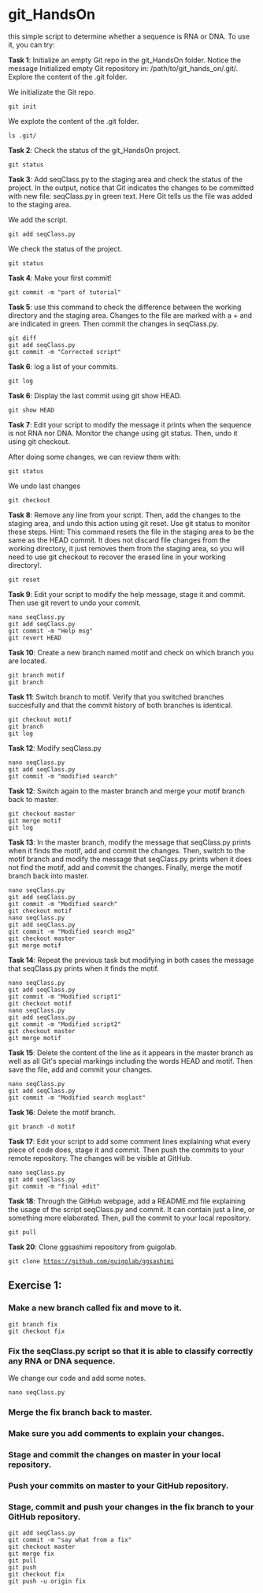 # git_HandsOn

this simple script to determine whether a sequence is RNA or DNA. To use it, you can try:

**Task 1**: Initialize an empty Git repo in the git_HandsOn folder. Notice the message Initialized empty Git repository in: /path/to/git_hands_on/.git/. Explore the content of the .git folder.

We initializate the Git repo.

<code>git init</code>

We explote the content of the .git folder.

<code>ls .git/</code>

**Task 2**: Check the status of the git_HandsOn project.

<code>git status</code>

**Task 3**: Add seqClass.py to the staging area and check the status of the project. In the output, notice that Git indicates the changes to be committed with new file: seqClass.py in green text. Here Git tells us the file was added to the staging area.

We add the script.

<code>git add seqClass.py</code>

We check the status of the project.

<code>git status</code>

**Task 4**: Make your first commit!

<code>git commit -m "part of tutorial"</code>

**Task 5**: use this command to check the difference between the working directory and the staging area. Changes to the file are marked with a + and are indicated in green. Then commit the changes in seqClass.py.

```
git diff
git add seqClass.py
git commit -m "Corrected script"
```

**Task 6**: log a list of your commits.

<code>git log</code>

**Task 6**: Display the last commit using git show HEAD.

<code>git show HEAD</code>

**Task 7**: Edit your script to modify the message it prints when the sequence is not RNA nor DNA. Monitor the change using git status. Then, undo it using git checkout.

After doing some changes, we can review them with:

<code>git status</code>

We undo last changes

<code>git checkout</code>

**Task 8**: Remove any line from your script. Then, add the changes to the staging area, and undo this action using git reset. Use git status to monitor these steps. Hint: This command resets the file in the staging area to be the same as the HEAD commit. It does not discard file changes from the working directory, it just removes them from the staging area, so you will need to use git checkout to recover the erased line in your working directory!.

<code>git reset</code>

**Task 9**: Edit your script to modify the help message, stage it and commit. Then use git revert to undo your commit.

```
nano seqClass.py
git add seqClass.py
git commit -m "Help msg"
git revert HEAD
```

**Task 10**: Create a new branch named motif and check on which branch you are located.

```
git branch motif
git branch
```

**Task 11**: Switch branch to motif. Verify that you switched branches succesfully and that the commit history of both branches is identical.

```
git checkout motif
git branch
git log
```

**Task 12**: Modify seqClass.py

```
nano seqClass.py
git add seqClass.py
git commit -m "modified search"
```

**Task 12**: Switch again to the master branch and merge your motif branch back to master.

```
git checkout master
git merge motif
git log
```

**Task 13**: In the master branch, modify the message that seqClass.py prints when it finds the motif, add and commit the changes. Then, switch to the motif branch and modify the message that seqClass.py prints when it does not find the motif, add and commit the changes. Finally, merge the motif branch back into master.

```
nano seqClass.py
git add seqClass.py
git commit -m "Modified search"
git checkout motif
nano seqClass.py
git add seqClass.py
git commit -m "Modified search msg2"
git checkout master
git merge motif
```

**Task 14**: Repeat the previous task but modifying in both cases the message that seqClass.py prints when it finds the motif.

```
nano seqClass.py
git add seqClass.py
git commit -m "Modified script1"
git checkout motif
nano seqClass.py
git add seqClass.py
git commit -m "Modified script2"
git checkout master
git merge motif
```

**Task 15**: Delete the content of the line as it appears in the master branch as well as all Git's special markings including the words HEAD and motif. Then save the file, add and commit your changes.

```
nano seqClass.py
git add seqClass.py
git commit -m "Modified search msglast"
```

**Task 16**: Delete the motif branch.

<code>git branch -d motif</code>

**Task 17**: Edit your script to add some comment lines explaining what every piece of code does, stage it and commit. Then push the commits to your remote repository. The changes will be visible at GitHub.

```
nano seqClass.py
git add seqClass.py
git commit -m "final edit"
```

**Task 18**: Through the GitHub webpage, add a README.md file explaining the usage of the script seqClass.py and commit. It can contain just a line, or something more elaborated. Then, pull the commit to your local repository.

<code>git pull</code>

**Task 20**: Clone ggsashimi repository from guigolab.

<code>git clone https://github.com/guigolab/ggsashimi</code>

## Exercise 1:

### Make a new branch called fix and move to it.

```
git branch fix
git checkout fix
```

### Fix the seqClass.py script so that it is able to classify correctly any RNA or DNA sequence.

We change our code and add some notes.

```
nano seqClass.py
```


### Merge the fix branch back to master.
### Make sure you add comments to explain your changes.
### Stage and commit the changes on master in your local repository.
### Push your commits on master to your GitHub repository.
### Stage, commit and push your changes in the fix branch to your GitHub repository.

```
git add seqClass.py
git commit -m "say what from a fix"
git checkout master
git merge fix
git pull
git push
git checkout fix
git push -u origin fix

